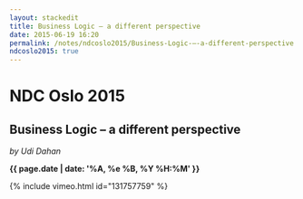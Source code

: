 ```yaml
---
layout: stackedit
title: Business Logic – a different perspective
date: 2015-06-19 16:20
permalink: /notes/ndcoslo2015/Business-Logic-–-a-different-perspective.html
ndcoslo2015: true
---
```


# NDC Oslo 2015

## Business Logic – a different perspective
*by Udi Dahan*

**{{ page.date | date: '%A, %e %B, %Y %H:%M' }}**

{% include vimeo.html id="131757759" %}